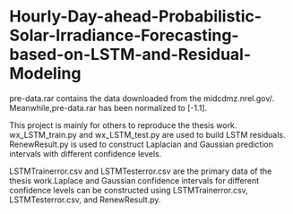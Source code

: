 # Hourly-Day-ahead-Probabilistic-Solar-Irradiance-Forecasting-based-on-LSTM-and-Residual-Modeling
pre-data.rar contains the data downloaded from the midcdmz.nrel.gov/. Meanwhile,pre-data.rar has been normalized to [-1.1].


This project is mainly for others to reproduce the thesis work.
wx_LSTM_train.py and wx_LSTM_test.py are used to build LSTM residuals.
RenewResult.py is used to construct Laplacian and Gaussian prediction intervals with different confidence levels.

LSTMTrainerror.csv and LSTMTesterror.csv are the primary data of the thesis work.Laplace and Gaussian confidence intervals for different confidence levels can be constructed using LSTMTrainerror.csv, LSTMTesterror.csv, and RenewResult.py.
